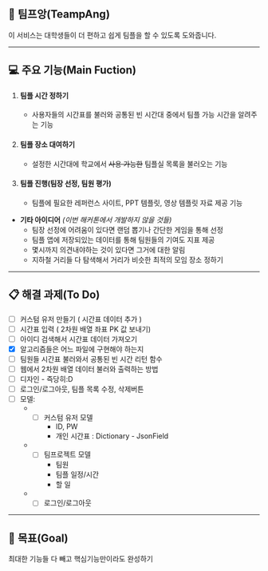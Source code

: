## :speech_balloon: 팀프앙(TeampAng)
이 서비스는 대학생들이 더 편하고 쉽게 팀플을 할 수 있도록 도와줍니다.

---

## :computer: 주요 기능(Main Fuction)
1. #### __팀플 시간 정하기__
   * 사용자들의 시간표를 불러와 공통된 빈 시간대 중에서 팀플 가능 시간을 알려주는 기능
1. #### __팀플 장소 대여하기__
   * 설정한 시간대에 학교에서 <del>사용 가능한</del> 팀플실 목록을 불러오는 기능
1. #### __팀플 진행__(팀장 선정, 팀원 평가)
   * 팀플에 필요한 레퍼런스 사이트, PPT 템플릿, 영상 템플릿 자료 제공 기능

* __기타 아이디어__ *(이번 해커톤에서 개발하지 않을 것들)*
   * 팀장 선정에 어려움이 있다면 랜덤 뽑기나 간단한 게임을 통해 선정
   * 팀플 앱에 저장되있는 데이터를 통해 팀원들의 기여도 지표 제공 
   * 몇시까지 의견내야하는 것이 있다면 그거에 대한 알림
   * 지하철 거리들 다 탐색해서 거리가 비슷한 최적의 모임 장소 정하기
      
      
---      
## :clipboard: 해결 과제(To Do)
- [ ] 커스텀 유저 만들기 ( 시간표 데이터 추가 )
- [ ] 시간표 입력 ( 2차원 배열 좌표 PK 값 보내기)
- [ ] 아이디 검색해서 시간표 데이터 가져오기
- [x] 알고리즘들은 어느 파일에 구현해야 하는지
- [ ] 팀원들 시간표 불러와서 공통된 빈 시간 리턴 함수
- [ ] 웹에서 2차원 배열 데이터 불러와 출력하는 방법
- [ ] 디자인 - 즉당히:D
- [ ] 로그인/로그아웃, 팀플 목록 수정, 삭제버튼
- [ ] 모델:
  * - [ ] 커스텀 유저 모델
      * ID, PW
      * 개인 시간표 : Dictionary - JsonField
  * - [ ] 팀프로젝트 모델
      * 팀원
      * 팀플 일정/시간
      * 할 일
  * - [ ] 로그인/로그아웃

---
## :checkered_flag: 목표(Goal)
최대한 기능들 다 빼고 핵심기능만이라도 완성하기
  
